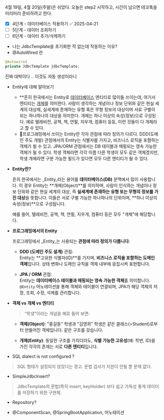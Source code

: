 4월 19일, 4월 20일(주말)은 쉬었다.
오늘은 step2 시작하고, 시간이 남으면 테코톡을 미리미리 준비하려고 한다.

- [x] 4단계 - 데이터베이스 적용하기 ✅ 2025-04-21
- [ ] 5단계 - 데이터 조회하기
- [ ] 6단계 - 데이터 추가/삭제하기

- 나는 JdbcTemplate을 초기화한 적 없는데 작동하는 이유?
- @AutoWired 란
```java
@Autowired  
private JdbcTemplate jdbcTemplate;
```
진짜 대박이다 .. 이것도 자동 생성이라니


- Entity에 대해 알아보기
  - **흔히 한국에서는 Entity로 [데이터베이스](https://namu.wiki/w/%EB%8D%B0%EC%9D%B4%ED%84%B0%EB%B2%A0%EC%9D%B4%EC%8A%A4 "데이터베이스") 엔티티로 많이들 쓰이는데, 여기서 엔티티는 [개체](https://namu.wiki/w/%EA%B0%9C%EC%B2%B4#s-3 "개체")를 의미한다.  사람이 생각하는 개념이나 정보 단위와 같은 현실 세계의 대상체, 실세계에 존재하는 유형 혹은 무형 정보의 대상이며 서로 구별이 되는 하나하나의 대상을 의미한다. 개체는 하나 이상의 속성(정보)으로 구성된다. 예로 텔레비전, 공책, 책, 연필, 지우개, 컴퓨터 등등, 이런 것들이 다 개체라고 할 수 있다.
  - 프로그래밍에서 쓰이는 Entity란 각자 관점에 따라 정의가 다르다. DDD(도메인 주도 개발) 관점에서의 Entity는 식별자를 가지고, 비즈니스 로직을 포함하는 객체가 될 수 있고. JPA/ORM  관점에서는 DB 테이블과 매핑되는 영속 가능한 객체가 될 수 있다. 학생 객체라면 각각 이름 다른 학생이 모두 같은 객체겠지만, 학생 개체라면 구분 가능한 필드가 있다면 모두 다른 엔티티가 될 수 있다.

- **Entity란?**
    
    흔히 한국에서는 _Entity_라는 용어를 **데이터베이스(DB)** 문맥에서 많이 사용합니다. 이 경우 Entity는 **개체(Object)**를 의미하며, 사람이 인식하는 개념이나 정보 단위와 같은 현실 세계의 대상, 즉 **실세계에 존재하는 유형 또는 무형의 정보를 가진 대상**을 뜻합니다. 이들은 서로 구별 가능한 하나하나의 단위이며, **하나 이상의 속성(정보)**으로 구성됩니다.
    
    예를 들어, 텔레비전, 공책, 책, 연필, 지우개, 컴퓨터 등은 모두 "개체"에 해당합니다.
    
- **프로그래밍에서의 Entity**
    
    프로그래밍에서 _Entity_는 사용되는 **관점에 따라 정의가 다릅니다**:
    
    - **DDD (도메인 주도 설계)** 관점:  
        Entity는 **고유한 식별자(ID)**를 가지며, **비즈니스 로직을 포함하는 도메인 객체**입니다. 상태 변화나 도메인 규칙을 객체 내부에 응집시켜 표현합니다.
        
    - **JPA / ORM** 관점:  
        Entity는 **데이터베이스 테이블과 매핑되는 영속 가능한 객체**를 의미합니다. `@Entity` 어노테이션을 통해 객체와 테이블이 연결되며, JPA가 해당 객체의 저장, 조회, 수정, 삭제를 관리합니다.
        
- **객체 vs 개체 vs 엔티티**
    
    > “학생”이라는 개념을 예로 들어 보면:
    
    - **객체(Object)**: "홍길동" 학생과 "김영희" 학생은 같은 클래스(=Student)로부터 만들어진 객체입니다. 같은 구조를 갖습니다.
        
    - **개체(Entity)**: 동일한 구조를 가지더라도, **식별 가능한 고유성**(예: 학번, ID)을 가진 각각의 존재는 서로 **다른 엔티티**입니다.



- SQL dialect is not configured ?
> SQL 형태가 설정되지 않았다는 경고. 문법 검사가 지원이 안될 뿐 문제 없다.

- SimpleJdbcInsert?
> JdbcTemplate의 문법(특히 insert, keyHolder) 보다 쉽고 가독성 좋게 데이터를 저장하기 위한 구현체.

- Repository?
> 
- @ComponentScan, @SpringBootApplication, 어노테이션